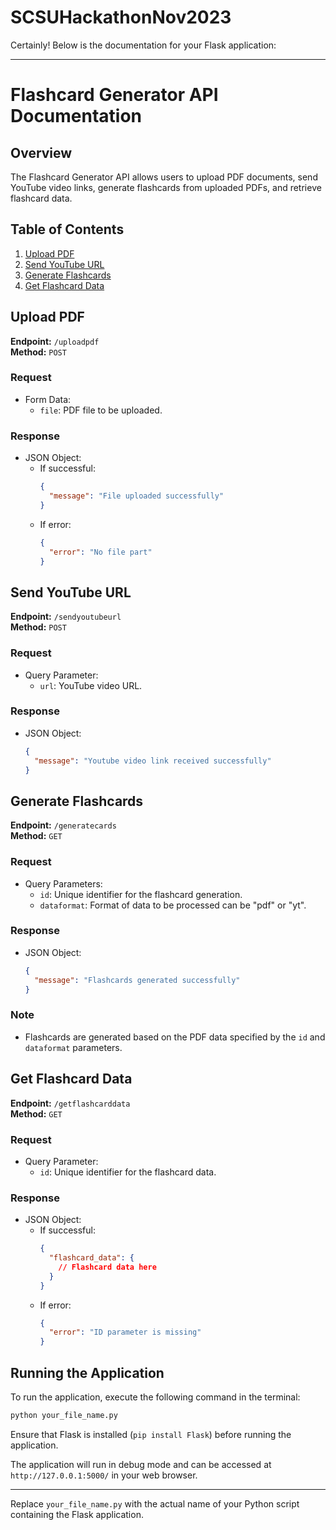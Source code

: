 # SCSUHackathonNov2023
Certainly! Below is the documentation for your Flask application:

---

# Flashcard Generator API Documentation

## Overview

The Flashcard Generator API allows users to upload PDF documents, send YouTube video links, generate flashcards from uploaded PDFs, and retrieve flashcard data.

## Table of Contents

1. [Upload PDF](#upload-pdf)
2. [Send YouTube URL](#send-youtube-url)
3. [Generate Flashcards](#generate-flashcards)
4. [Get Flashcard Data](#get-flashcard-data)

## Upload PDF

**Endpoint:** `/uploadpdf`  
**Method:** `POST`  

### Request
- Form Data:
  - `file`: PDF file to be uploaded.

### Response
- JSON Object:
  - If successful:
    ```json
    {
      "message": "File uploaded successfully"
    }
    ```
  - If error:
    ```json
    {
      "error": "No file part" 
    }
    ```

## Send YouTube URL

**Endpoint:** `/sendyoutubeurl`  
**Method:** `POST`

### Request
- Query Parameter:
  - `url`: YouTube video URL.

### Response
- JSON Object:
  ```json
  {
    "message": "Youtube video link received successfully"
  }
  ```

## Generate Flashcards

**Endpoint:** `/generatecards`  
**Method:** `GET`

### Request
- Query Parameters:
  - `id`: Unique identifier for the flashcard generation.
  - `dataformat`: Format of data to be processed can be "pdf" or "yt".

### Response
- JSON Object:
  ```json
  {
    "message": "Flashcards generated successfully"
  }
  ```
### Note
- Flashcards are generated based on the PDF data specified by the `id` and `dataformat` parameters.

## Get Flashcard Data

**Endpoint:** `/getflashcarddata`  
**Method:** `GET`

### Request
- Query Parameter:
  - `id`: Unique identifier for the flashcard data.

### Response
- JSON Object:
  - If successful:
    ```json
    {
      "flashcard_data": {
        // Flashcard data here
      }
    }
    ```
  - If error:
    ```json
    {
      "error": "ID parameter is missing"
    }
    ```

## Running the Application

To run the application, execute the following command in the terminal:

```bash
python your_file_name.py
```

Ensure that Flask is installed (`pip install Flask`) before running the application.

The application will run in debug mode and can be accessed at `http://127.0.0.1:5000/` in your web browser.

---

Replace `your_file_name.py` with the actual name of your Python script containing the Flask application.
